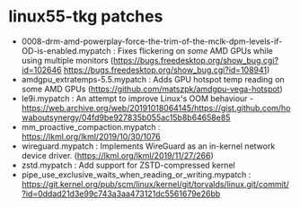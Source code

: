 # linux55-tkg patches

- 0008-drm-amd-powerplay-force-the-trim-of-the-mclk-dpm-levels-if-OD-is-enabled.mypatch : Fixes flickering on *some* AMD GPUs while using multiple monitors (https://bugs.freedesktop.org/show_bug.cgi?id=102646 https://bugs.freedesktop.org/show_bug.cgi?id=108941)
- amdgpu_extratemps-5.5.mypatch : Adds GPU hotspot temp reading on some AMD GPUs (https://github.com/matszpk/amdgpu-vega-hotspot)
- le9i.mypatch : An attempt to improve Linux's OOM behaviour - https://web.archive.org/web/20191018064145/https://gist.github.com/howaboutsynergy/04fd9be927835b055ac15b8b64658e85
- mm_proactive_compaction.mypatch : https://lkml.org/lkml/2019/10/30/1076
- wireguard.mypatch : Implements WireGuard as an in-kernel network device driver. (https://lkml.org/lkml/2019/11/27/266)
- zstd.mypatch : Add support for ZSTD-compressed kernel
- pipe_use_exclusive_waits_when_reading_or_writing.mypatch : https://git.kernel.org/pub/scm/linux/kernel/git/torvalds/linux.git/commit/?id=0ddad21d3e99c743a3aa473121dc5561679e26bb
